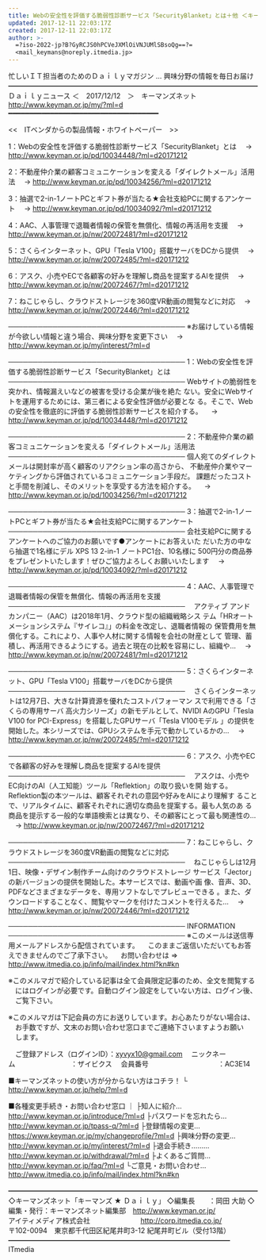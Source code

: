 ```yaml
---
title: Webの安全性を評価する脆弱性診断サービス「SecurityBlanket」とは＋他 ＜キーマンズ★Daily-2017/12/12＞
updated: 2017-12-11 22:03:17Z
created: 2017-12-11 22:03:17Z
author: >-
  =?iso-2022-jp?B?GyRCJS0hPCVeJXMlOiVNJUMlSBsoQg==?=
  <mail_keymans@noreply.itmedia.jp>
---
```


忙しいＩＴ担当者のためのＤａｉｌｙマガジン … 興味分野の情報を毎日お届け
━━━━━━━━━━━━━━━━━━━━━━━━━━━━━━━━━━━━
Ｄａｉｌｙニュース ＜　2017/12/12　＞　キーマンズネット
http://www.keyman.or.jp/my/?ml=d
━━━━━━━━━━━━━━━━━━━━━━━━━━━━━━━━━━━━

<<　ITベンダからの製品情報・ホワイトペーパー　>>

1：Webの安全性を評価する脆弱性診断サービス「SecurityBlanket」とは
　→ http://www.keyman.or.jp/pd/10034448/?ml=d20171212

2：不動産仲介業の顧客コミュニケーションを変える「ダイレクトメール」活用法
　→ http://www.keyman.or.jp/pd/10034256/?ml=d20171212

3：抽選で2-in-1ノートPCとギフト券が当たる★会社支給PCに関するアンケート
　→ http://www.keyman.or.jp/pd/10034092/?ml=d20171212

4：AAC、人事管理で退職者情報の保管を無償化、情報の再活用を支援
　→ http://www.keyman.or.jp/nw/20072481/?ml=d20171212

5：さくらインターネット、GPU「Tesla V100」搭載サーバをDCから提供
　→ http://www.keyman.or.jp/nw/20072485/?ml=d20171212

6：アスク、小売やECで各顧客の好みを理解し商品を提案するAIを提供
　→ http://www.keyman.or.jp/nw/20072467/?ml=d20171212

7：ねこじゃらし、クラウドストレージを360度VR動画の閲覧などに対応
　→ http://www.keyman.or.jp/nw/20072446/?ml=d20171212

────────────────────────────────────
※お届けしている情報が今欲しい情報と違う場合、興味分野を変更下さい
　→ http://www.keyman.or.jp/my/interest/?ml=d

────────────────────────────────────
1：Webの安全性を評価する脆弱性診断サービス「SecurityBlanket」とは
────────────────────────────────────
Webサイトの脆弱性を突かれ、情報漏えいなどの被害を受ける企業が後を絶た
ない。安全にWebサイトを運用するためには、第三者による安全性評価が必要とな
る。そこで、Webの安全性を徹底的に評価する脆弱性診断サービスを紹介する。
　→ http://www.keyman.or.jp/pd/10034448/?ml=d20171212

────────────────────────────────────
2：不動産仲介業の顧客コミュニケーションを変える「ダイレクトメール」活用法
────────────────────────────────────
個人宛てのダイレクトメールは開封率が高く顧客のリアクション率の高さから、
不動産仲介業やマーケティングから評価されているコミュニケーション手段だ。
課題だったコストと手間を削減し、そのメリットを享受する方法を紹介する。
　→ http://www.keyman.or.jp/pd/10034256/?ml=d20171212

────────────────────────────────────
3：抽選で2-in-1ノートPCとギフト券が当たる★会社支給PCに関するアンケート
────────────────────────────────────
会社支給PCに関するアンケートへのご協力のお願いです●アンケートにお答えいた
だいた方の中なら抽選で1名様にデル XPS 13 2-in-1 ノートPC1台、10名様に
500円分の商品券をプレゼントいたします！ぜひご協力よろしくお願いいたします
　→ http://www.keyman.or.jp/pd/10034092/?ml=d20171212

────────────────────────────────────
4：AAC、人事管理で退職者情報の保管を無償化、情報の再活用を支援
────────────────────────────────────
　アクティブ アンド カンパニー（AAC）は2018年1月、クラウド型の組織戦略シス
テム「HRオートメーションシステム『サイレコ』」の料金を改定し、退職者情報の
保管費用を無償化する。これにより、人事や人材に関する情報を会社の財産として
管理、蓄積し、再活用できるようにする。過去と現在の比較を容易にし、組織や…
　→ http://www.keyman.or.jp/nw/20072481/?ml=d20171212

────────────────────────────────────
5：さくらインターネット、GPU「Tesla V100」搭載サーバをDCから提供
────────────────────────────────────
　さくらインターネットは12月7日、大きな計算資源を優れたコストパフォーマン
スで利用できる「さくらの専用サーバ 高火力シリーズ」の新モデルとして、NVIDI
AのGPU「Tesla V100 for PCI-Express」を搭載したGPUサーバ「Tesla V100モデル
」の提供を開始した。本シリーズでは、GPUシステムを手元で動かしているかの…
　→ http://www.keyman.or.jp/nw/20072485/?ml=d20171212

────────────────────────────────────
6：アスク、小売やECで各顧客の好みを理解し商品を提案するAIを提供
────────────────────────────────────
　アスクは、小売やEC向けのAI（人工知能）ツール「Reflektion」の取り扱いを開
始する。Reflektion製の本ツールは、顧客それぞれの意図や好みをAIにより理解す
ることで、リアルタイムに、顧客それぞれに適切な商品を提案する。最も人気のあ
る商品を提示する一般的な単語検索とは異なり、その顧客にとって最も関連性の…
　→ http://www.keyman.or.jp/nw/20072467/?ml=d20171212

────────────────────────────────────
7：ねこじゃらし、クラウドストレージを360度VR動画の閲覧などに対応
────────────────────────────────────
　ねこじゃらしは12月1日、映像・デザイン制作チーム向けのクラウドストレージ
サービス「Jector」の新バージョンの提供を開始した。本サービスでは、動画や画
像、音声、3D、PDFなどさまざまなデータを、専用ソフトなしでプレビューできる
。また、ダウンロードすることなく、閲覧やマークを付けたコメントを行えるた…
　→ http://www.keyman.or.jp/nw/20072446/?ml=d20171212

────────────────────────────────────
INFORMATION
────────────────────────────────────
※このメールは送信専用メールアドレスから配信されています。
　このままご返信いただいてもお答えできませんのでご了承下さい。
　お問い合わせは ⇒ http://www.itmedia.co.jp/info/mail/index.html?kn#kn

※このメルマガで紹介している記事は全て会員限定記事のため、全文を閲覧する
　にはログインが必要です。自動ログイン設定をしていない方は、ログイン後、
　ご覧下さい。

※このメルマガは下記会員の方にお送りしています。お心あたりがない場合は、
　お手数ですが、文末のお問い合わせ窓口までご連絡下さいますようお願い
　します。

　ご登録アドレス（ログインID）：[xyvyx10@gmail.com](mailto:xyvyx10@gmail.com)
　ニックネーム　　　　　　　　：ザイビクス
　会員番号　　　　　　　　　　：AC3E14

■キーマンズネットの使い方が分からない方はコチラ！
└ http://www.keyman.or.jp/help/?ml=d

■各種変更手続き・お問い合わせ窓口
｜
├知人に紹介… http://www.keyman.or.jp/introduce/?ml=d
├パスワードを忘れたら… http://www.keyman.or.jp/tpass-q/?ml=d
├登録情報の変更… https://www.keyman.or.jp/my/changeprofile/?ml=d
├興味分野の変更… http://www.keyman.or.jp/my/interest/?ml=d
├退会手続き……… http://www.keyman.or.jp/withdrawal/?ml=d
├よくあるご質問… http://www.keyman.or.jp/faq/?ml=d
└ご意見・お問い合わせ… http://www.itmedia.co.jp/info/mail/index.html?kn#kn

━━━━━━━━━━━━━━━━━━━━━━━━━━━━━━━━━━━━
◇キーマンズネット「キーマンズ ★ Ｄａｉｌｙ」
◇編集長　　：岡田 大助
◇編集・発行：キーマンズネット編集部　http://www.keyman.or.jp/
　　　　　　　アイティメディア株式会社
　　　　　　　http://corp.itmedia.co.jp/
　　　　　　　〒102-0094　東京都千代田区紀尾井町3-12 紀尾井町ビル（受付13階）
━━━━━━━━━━━━━━━━━━━━━━━━━━━━━━━━ ITmedia